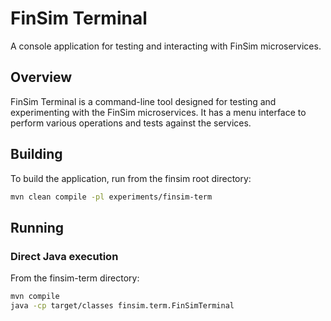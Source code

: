 # FinSim Terminal

A console application for testing and interacting with FinSim microservices.

## Overview

FinSim Terminal is a command-line tool designed for testing and experimenting with the FinSim microservices. It has a menu interface to perform various operations and tests against the services.

## Building

To build the application, run from the finsim root directory:

```bash
mvn clean compile -pl experiments/finsim-term
```

## Running

### Direct Java execution

From the finsim-term directory:

```bash
mvn compile
java -cp target/classes finsim.term.FinSimTerminal
```
